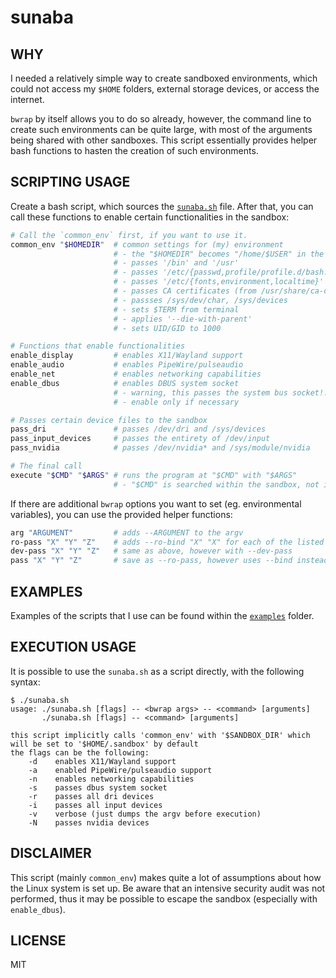 # sunaba

## WHY

I needed a relatively simple way to create sandboxed environments, which could not access my `$HOME` folders, external storage devices, or access the internet.

`bwrap` by itself allows you to do so already, however, the command line to create such environments can be quite large, with most of the arguments being shared with other sandboxes. This script essentially provides helper bash functions to hasten the creation of such environments.

## SCRIPTING USAGE

Create a bash script, which sources the [`sunaba.sh`](./sunaba.sh) file. After that, you can call these functions to enable certain functionalities in the sandbox:

```bash
# Call the `common_env` first, if you want to use it.
common_env "$HOMEDIR"  # common settings for (my) environment
                       # - the "$HOMEDIR" becomes "/home/$USER" in the sandbox
                       # - passes '/bin' and '/usr'
                       # - passes '/etc/{passwd,profile/profile.d/bash.bashrc}
                       # - passes '/etc/{fonts,environment,localtime}'
                       # - passes CA certificates (from /usr/share/ca-certificates, /etc/{ssl,ca-certificates})
                       # - passses /sys/dev/char, /sys/devices
                       # - sets $TERM from terminal
                       # - applies '--die-with-parent'
                       # - sets UID/GID to 1000

# Functions that enable functionalities
enable_display         # enables X11/Wayland support
enable_audio           # enables PipeWire/pulseaudio
enable_net             # enables networking capabilities
enable_dbus            # enables DBUS system socket
                       # - warning, this passes the system bus socket!!
                       # - enable only if necessary

# Passes certain device files to the sandbox
pass_dri               # passes /dev/dri and /sys/devices
pass_input_devices     # passes the entirety of /dev/input
pass_nvidia            # passes /dev/nvidia* and /sys/module/nvidia

# The final call
execute "$CMD" "$ARGS" # runs the program at "$CMD" with "$ARGS"
                       # - "$CMD" is searched within the sandbox, not in host
```

If there are additional `bwrap` options you want to set (eg. environmental variables), you can use the provided helper functions:
```bash
arg "ARGUMENT"         # adds --ARGUMENT to the argv
ro-pass "X" "Y" "Z"    # adds --ro-bind "X" "X" for each of the listed paths
dev-pass "X" "Y" "Z"   # same as above, however with --dev-pass
pass "X" "Y" "Z"       # save as --ro-pass, however uses --bind instead (rw file access)
```

## EXAMPLES

Examples of the scripts that I use can be found within the [`examples`](./examples/) folder.

## EXECUTION USAGE

It is possible to use the `sunaba.sh` as a script directly, with the following syntax:
```console
$ ./sunaba.sh
usage: ./sunaba.sh [flags] -- <bwrap args> -- <command> [arguments]
       ./sunaba.sh [flags] -- <command> [arguments]

this script implicitly calls 'common_env' with '$SANDBOX_DIR' which will be set to '$HOME/.sandbox' by default
the flags can be the following:
    -d    enables X11/Wayland support
    -a    enabled PipeWire/pulseaudio support
    -n    enables networking capabilities
    -s    passes dbus system socket
    -r    passes all dri devices
    -i    passes all input devices
    -v    verbose (just dumps the argv before execution)
    -N    passes nvidia devices
```


## DISCLAIMER

This script (mainly `common_env`) makes quite a lot of assumptions about how the Linux system is set up. Be aware that an intensive security audit was not performed, thus it may be possible to escape the sandbox (especially with `enable_dbus`).

## LICENSE

MIT
